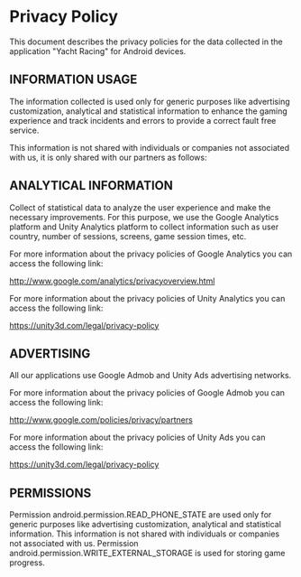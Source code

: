 Privacy Policy
==============
This document describes the privacy policies for the data collected in the application "Yacht Racing" for Android devices.

INFORMATION USAGE
-----------------

The information collected is used only for generic purposes like advertising customization, analytical and statistical information to enhance the gaming experience and track incidents and errors to provide a correct fault free service.

This information is not shared with individuals or companies not associated with us, it is only shared with our partners as follows:

ANALYTICAL INFORMATION
----------------------
 
Collect of statistical data to analyze the user experience and make the necessary improvements. For this purpose, we use the Google Analytics platform and Unity Analytics platform to collect information such as user country, number of sessions, screens, game session times, etc.

For more information about the privacy policies of Google Analytics you can access the following link:

http://www.google.com/analytics/privacyoverview.html

For more information about the privacy policies of Unity Analytics you can access the following link:
 
https://unity3d.com/legal/privacy-policy

ADVERTISING
-----------

All our applications use Google Admob and Unity Ads advertising networks.

For more information about the privacy policies of Google Admob you can access the following link:

http://www.google.com/policies/privacy/partners

For more information about the privacy policies of Unity Ads you can access the following link:

https://unity3d.com/legal/privacy-policy 

PERMISSIONS
--------------------

Permission android.permission.READ_PHONE_STATE are used only for generic purposes like advertising customization, analytical and statistical information. This information is not shared with individuals or companies not associated with us.
Permission android.permission.WRITE_EXTERNAL_STORAGE is used for storing game progress.
